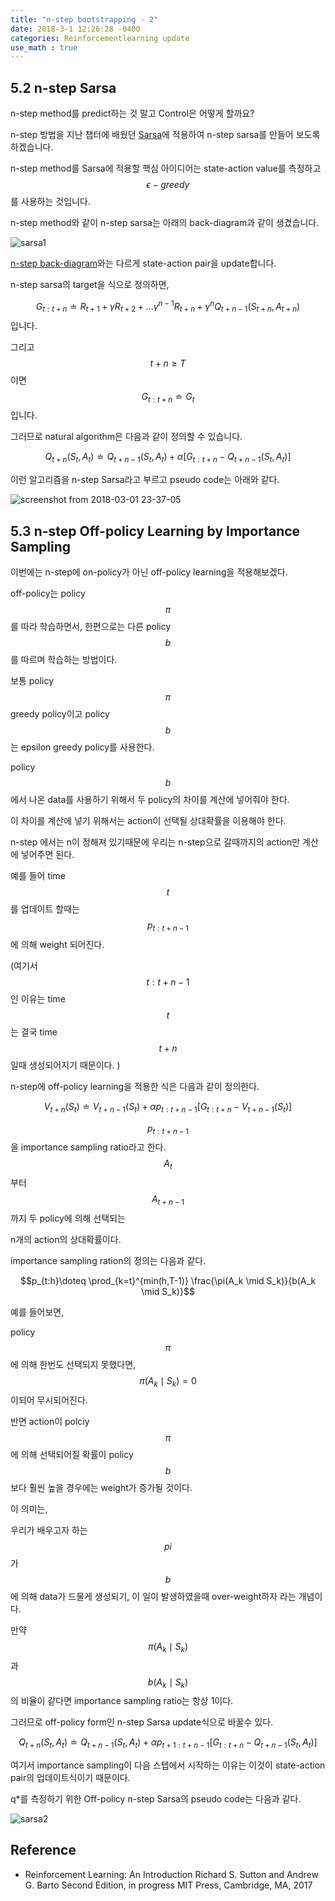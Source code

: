 ```yaml
---
title: "n-step bootstrapping - 2"
date: 2018-3-1 12:26:28 -0400
categories: Reinforcementlearning update
use_math : true
---
```


## 5.2 n-step Sarsa 

n-step method를 predict하는 것 말고 Control은 어떻게 할까요? 

n-step 방법을 지난 챕터에 배웠던 [Sarsa](https://wonseokjung.github.io//reinforcementlearning/update/RL-TD2/)에 적용하여 n-step sarsa를 만들어 보도록 하겠습니다. 

n-step method를 Sarsa에 적용할 핵심 아이디어는 state-action value를 측정하고 $$\epsilon-greedy$$를 사용하는 것입니다.

n-step method와 같이 n-step sarsa는 아래의 back-diagram과 같이 생겼습니다. 

![sarsa1](https://user-images.githubusercontent.com/11300712/36774540-e0aa228c-1ca1-11e8-97e9-2f5e6c768029.JPG)

[n-step back-diagram](https://wonseokjung.github.io//reinforcementlearning/update/RL-NTD1/)와는 다르게 state-action pair을 update합니다. 

n-step sarsa의 target을 식으로 정의하면, 

$$G_{t:t+n} \doteq  R_{t+1}+ \gamma R_{t+2}+...\gamma^{n-1}R_{t+n} + \gamma^nQ_{t+n-1}(S_{t+n},A_{t+n})$$ 입니다. 


그리고 $$t+n\geq T$$ 이면  $$G_{t:t+n} \doteq G_t$$ 입니다.  

그러므로 natural algorithm은 다음과 같이 정의할 수 있습니다. 



$$Q_{t+n}(S_t,A_t)\doteq Q_{t+n-1}(S_t,A_t) + \alpha[G_{t:t+n}-Q_{t+n-1}(S_t,A_t)]$$

이런 알고리즘을 n-step Sarsa라고 부르고  pseudo code는 아래와 같다. 

![screenshot from 2018-03-01 23-37-05](https://user-images.githubusercontent.com/11300712/36850251-8b48f3dc-1da9-11e8-924f-2c0bbc046254.png)


## 5.3 n-step Off-policy Learning by Importance Sampling

이번에는 n-step에 on-policy가 아닌 off-policy learning을 적용해보겠다.
 
off-policy는 policy $$\pi$$를 따라 학습하면서, 한편으로는 다른 policy $$b$$를 따르며 학습하는 방법이다. 

보통 policy $$\pi$$ greedy policy이고 policy $$b$$는 epsilon greedy policy를 사용한다.

policy $$b$$에서 나온 data를 사용하기 위해서 두 policy의 차이를 계산에 넣어줘야 한다. 

이 차이를 계산에 넣기 위해서는 action이 선택될 상대확률을 이용해야 한다. 

n-step 에서는 n이 정해져 있기때문에 우리는 n-step으로 갈때까지의 action만 계산에 넣어주면 된다. 

예를 들어 time $$t$$를 업데이트 할때는 $$p_{t:t+n-1}$$에 의해 weight 되어진다.

(여기서 $${t:t+n-1}$$인 이유는 time $$t$$는 결국 time $$t+n$$일때 생성되어지기 때문이다. )

n-step에 off-policy learning을 적용한 식은 다음과 같이 정의한다. 

$$V_{t+n}(S_t)\doteq V_{t+n-1}(S_t) +\alpha p_{t:t+n-1}[G_{t:t+n} - V_{t+n-1}(S_t)]$$


$$p_{t:t+n-1}$$을 importance sampling ratio라고 한다. $$A_t$$부터 $$A_{t+n-1}$$ 까지 두 policy에 의해 선택되는 

n개의 action의 상대확률이다. 

importance sampling ration의 정의는 다음과 같다. 

$$p_{t:h}\doteq   \prod_{k=t}^{min(h,T-1)} \frac{\pi(A_k \mid S_k)}{b(A_k \mid S_k)}$$

예를 들어보면,

policy $$\pi$$에 의해 한번도 선택되지 못했다면, $$\pi(A_k \mid S_k)= 0$$이되어 무시되어진다. 

반면 action이 polciy $$\pi$$에 의해 선택되어질 확률이 policy $$b$$ 보다 훨씬 높을 경우에는 weight가 증가될 것이다. 

이 의미는,


우리가 배우고자 하는 $$pi$$가 $$b$$에 의해 data가 드물게 생성되기, 이 일이 발생하였을때 over-weight하자 라는 개념이다. 
 
만약 $$\pi(A_k \mid S_k)$$과 $$b(A_k \mid S_k)$$의 비율이 같다면 importance sampling ratio는 항상 1이다. 

그러므로 off-policy form인 n-step Sarsa update식으로 바꿀수 있다.

$$Q_{t+n}(S_t,A_t)\doteq Q_{t+n-1}(S_t,A_t) +\alpha p_{t+1:t+n-1}[G_{t:t+n} - Q_{t+n-1}(S_t,A_t)]$$

여기서 importance sampling이 다음 스텝에서 시작하는 이유는 이것이 state-action pair의 업데이트식이기 때문이다. 

q*를 측정하기 위한 Off-policy n-step Sarsa의 pseudo code는 다음과 같다. 


![sarsa2](https://user-images.githubusercontent.com/11300712/36878092-b4298292-1e00-11e8-81b2-2882915fe551.JPG)





## Reference 
* Reinforcement Learning: An Introduction Richard S. Sutton and Andrew G. Barto Second Edition, in progress
MIT Press, Cambridge, MA, 2017
